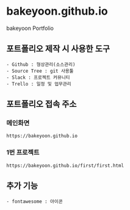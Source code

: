 # bakeyoon.github.io
bakeyoon Portfolio

## 포트폴리오 제작 시 사용한 도구

    - Github : 형상관리(소스관리)
    - Source Tree : git 사용툴
    - Slack : 프로젝트 커뮤니티
    - Trello : 일정 및 업무관리
   
## 포트폴리오 접속 주소   
### 메인화면
```
https://bakeyoon.github.io
```

### 1번 프로젝트
```
https://bakeyoon.github.io/first/first.html
```

## 추가 기능

    - fontawesome : 아이콘 